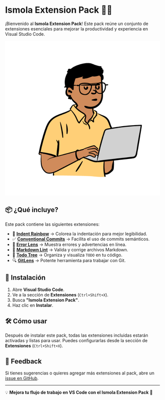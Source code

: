 # Ismola Extension Pack 🎨🚀

¡Bienvenido al **Ismola Extension Pack**! Este pack reúne un conjunto de extensiones esenciales para mejorar la productividad y experiencia en Visual Studio Code.  

![Ismola Extension Pack](https://raw.githubusercontent.com/Ismola/ismola-extension-pack/main/logo.png)

## 📦 ¿Qué incluye?
Este pack contiene las siguientes extensiones:

- 🎨 **[Indent Rainbow](https://marketplace.visualstudio.com/items?itemName=oderwat.indent-rainbow)** → Colorea la indentación para mejor legibilidad.
- ✅ **[Conventional Commits](https://marketplace.visualstudio.com/items?itemName=vivaxy.vscode-conventional-commits)** → Facilita el uso de commits semánticos.
- 🔎 **[Error Lens](https://marketplace.visualstudio.com/items?itemName=usernamehw.errorlens)** → Muestra errores y advertencias en línea.
- 📝 **[Markdown Lint](https://marketplace.visualstudio.com/items?itemName=DavidAnson.vscode-markdownlint)** → Valida y corrige archivos Markdown.
- 📌 **[Todo Tree](https://marketplace.visualstudio.com/items?itemName=Gruntfuggly.todo-tree)** → Organiza y visualiza `TODO` en tu código.
- 🔍 **[GitLens](https://marketplace.visualstudio.com/items?itemName=eamodio.gitlens)** → Potente herramienta para trabajar con Git.

## 🚀 Instalación
1. Abre **Visual Studio Code**.
2. Ve a la sección de **Extensiones** (`Ctrl+Shift+X`).
3. Busca **"Ismola Extension Pack"**.
4. Haz clic en **Instalar**.

## 🛠 Cómo usar
Después de instalar este pack, todas las extensiones incluidas estarán activadas y listas para usar. Puedes configurarlas desde la sección de **Extensiones** (`Ctrl+Shift+X`).

## 📢 Feedback
Si tienes sugerencias o quieres agregar más extensiones al pack, abre un [issue en GitHub](https://github.com/Ismola/ismola-extension-pack/issues).

---

💡 **Mejora tu flujo de trabajo en VS Code con el Ismola Extension Pack** 🚀
